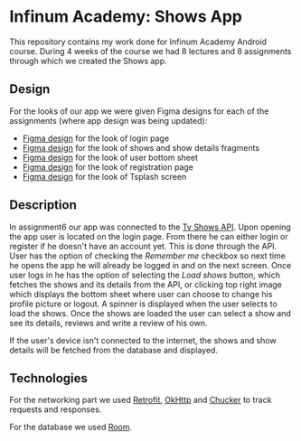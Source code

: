 # Infinum Academy: Shows App
This repository contains my work done for Infinum Academy Android course. During 4 weeks of the course we had 8 lectures and 8 assignments through which we created the Shows app.

## Design
For the looks of our app we were given Figma designs for each of the assignments (where app design was being updated):
- [Figma design](https://www.figma.com/file/4jnWB7pHRandFH16rP5mXc/Assignment-2) for the look of login page
- [Figma design](https://www.figma.com/file/kQ8Ch8VL4DNp6vKX0TctiP/Assignment-3) for the look of shows and show details fragments
- [Figma design](https://www.figma.com/file/3THkJjnG5MfADEE3gxwzSS/Assignment-5) for the look of user bottom sheet
- [Figma design](https://www.figma.com/file/XdAtAPVG8nur6YPiAqhf3y/Assignment-6) for the look of registration page
- [Figma design](https://www.figma.com/file/FCEuutdrImNpX2VDytv9nE/Assignment-8) for the look of Tsplash screen

## Description
In assignment6 our app was connected to the [Tv Shows API](https://tv-shows.infinum.academy/api/v1/docs/).
Upon opening the app user is located on the login page. From there he can either login or register if he doesn't have an account yet. This is done through the API. User has the option of checking the _Remember me_ checkbox so next time he opens the app he will already be logged in and on the next screen.
Once user logs in he has the option of selecting the _Load shows_ button, which fetches the shows and its details from the API, or clicking top right image which displays the bottom sheet where user can choose to change his profile picture or logout.
A spinner is displayed when the user selects to load the shows. Once the shows are loaded the user can select a show and see its details, reviews and write a review of his own.

If the user's device isn't connected to the internet, the shows and show details will be fetched from the database and displayed.

## Technologies
For the networking part we used [Retrofit](https://square.github.io/retrofit/), [OkHttp](https://square.github.io/okhttp/) and [Chucker](https://github.com/ChuckerTeam/chucker) to track requests and responses.

For the database we used [Room](https://developer.android.com/jetpack/androidx/releases/room?gclid=CjwKCAjw3K2XBhAzEiwAmmgrAhhZWpGb7yYOo2S6cNVgh4iEs6nR1DtQFssC4BTYio_tRXRrApjOcxoCgSIQAvD_BwE&gclsrc=aw.ds).
